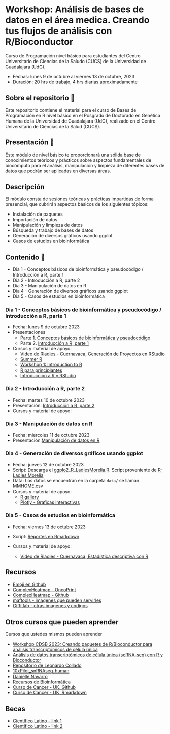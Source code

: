 # Workshop: Análisis de bases de datos en el área medica. Creando tus flujos de análisis con R/Bioconductor

Curso de Programación nivel básico para estudiantes del Centro Universitario de Ciencias de la Saludo (CUCS) de la Universidad de Guadalajara (UdG).

- Fechas: lunes 9 de octubre al viernes 13 de octubre, 2023
- Duración: 20 hrs de trabajo, 4 hrs diarias aproximadamente

## Sobre el repositorio 💜

Este repositorio contiene el material para el curso de Bases de Programación en R nivel básico en el Posgrado de Doctorado en Genética Humana de la Universidad de Guadalajara (UdG), realizado en el Centro Universitario de Ciencias de la Salud (CUCS).

## Presentación 💊

Este módulo de nivel básico te proporcionará una sólida base de conocimientos teóricos y prácticos sobre aspectos fundamentales de biocómputo para el análisis, manipulación y limpieza de diferentes bases de datos que podrán ser aplicadas en diversas áreas. 

## Descripción

El módulo consta de sesiones teóricas y prácticas impartidas de forma presencial, que cubrirán aspectos básicos de los siguientes tópicos:

- Instalación de paquetes
- Importación de datos
- Manipulación y limpieza de datos
- Búsqueda y trabajo de bases de datos
- Generación de diversos gráficos usando ggplot
- Casos de estudios en bioinformática

## Contenido 📌 

- Dia 1 - Conceptos básicos de bioinformática y pseudocódigo / Introducción a R, parte 1
- Dia 2 - Introducción a R, parte 2
- Dia 3 - Manipulación de datos en R
- Dia 4 - Generación de diversos gráficos usando ggplot
- Dia 5 - Casos de estudios en bioinformática

### Dia 1 - Conceptos básicos de bioinformática y pseudocódigo / Introducción a R, parte 1

- Fecha: lunes 9 de octubre 2023
- Presentaciones
    - Parte 1. [Conceptos básicos de bioinformática y pseudocódigo](https://eveliacoss.github.io/Curso_ProgramacionR_CUCS_Oct2023/D1_PseudocodigoBioinfo_slides_P1.html#1)
    - Parte 2. [Introducción a R, parte 1](https://eveliacoss.github.io/Curso_ProgramacionR_CUCS_Oct2023/D1_IntroduccionR_slides_P2.html#1)
- Cursos y material de apoyo:
    - [Video de Rladies - Cuernavaca, Generación de Proyectos en RStudio](https://www.youtube.com/watch?v=tkPkVt6_lF4)
    - [Summer R](https://aejaffe.com/summerR_2015/)
    - [Workshop 1: Introduction to R](https://r.qcbs.ca/workshop01/pres-en/workshop01-pres-en.html#1)
    - [R para principiantes](https://bookdown.org/jboscomendoza/r-principiantes4/)
    - [Introducción a R y RStudio](https://lcolladotor.github.io/rnaseq_LCG-UNAM_2023/introducción-a-r-y-rstudio.html)

### Dia 2 - Introducción a R, parte 2

  - Fecha: martes 10 de octubre 2023
  - Presentación: [Introducción a R, parte 2](https://eveliacoss.github.io/Curso_ProgramacionR_CUCS_Oct2023/D2_IntroduccionR_segunda.html#1)
- Cursos y material de apoyo:

  
### Dia 3 - Manipulación de datos en R

  - Fecha: miercoles 11 de octubre 2023
  - Presentación:[Manipulación de datos en R](https://eveliacoss.github.io/Curso_ProgramacionR_CUCS_Oct2023/D3_ManipulacionDeDatos-Funciones.html#1)
    
### Dia 4 - Generación de diversos gráficos usando ggplot
  - Fecha: jueves 12 de octubre 2023
  - Script: Descarga el [ggplo2_R_LadiesMorelia.R](https://github.com/EveliaCoss/Curso_ProgramacionR_CUCS_Oct2023/blob/eb4a6f9a5e3c48ce0fb4dec55b6254e53a6309a5/ggplo2_R_LadiesMorelia.R). Script proveniente de [R-Ladies Morelia](https://github.com/R-Ladies-Morelia/GGplotShiny/tree/main/ggplot2_R_ladies_Morelia)
  - Data: Los datos se encuentran en la carpeta `data/` se llaman [MMHOME.csv](https://github.com/EveliaCoss/Curso_ProgramacionR_CUCS_Oct2023/blob/80dfd55b8f78ab6baff0ebf93e035b3cd220658c/data/MMHOME.csv) 
- Cursos y material de apoyo:
    - [R gallery](https://r-graph-gallery.com/)
    - [Plotly -  Graficas interactivas](https://plotly.com/r/)

    
### Dia 5 - Casos de estudios en bioinformática

  - Fecha: viernes 13 de octubre 2023
  - Script: [Reportes en Rmarkdown](https://github.com/EveliaCoss/RmarkdownGraphs_notes)
      
  - Cursos y material de apoyo:
    - [Video de Rladies - Cuernavaca, Estadística descriptiva con R](https://www.youtube.com/watch?v=wtMWEifXQ0Q)

## Recursos

- [Emoji en Github](https://gist.github.com/rxaviers/7360908)
- [ComplexHeatmap - OncoPrint](https://jokergoo.github.io/ComplexHeatmap-reference/book/oncoprint.html)
- [ComplexHeatmap - Github](https://github.com/jokergoo/ComplexHeatmap)
- [maftools - imagenes que pueden servirles](https://bioconductor.statistik.tu-dortmund.de/packages/3.5/bioc/vignettes/maftools/inst/doc/maftools.html)
- [Giffitlab - otras imagenes y codigos](https://genviz.org/module-02-r/0002/03/01/introToggplot2/)

## Otros cursos que pueden aprender

Cursos que ustedes mismos pueden aprender

- [Workshop CDSB 2023: Creando paquetes de R/Bioconductor para análisis transcriptómicos de célula única](https://comunidadbioinfo.github.io/cdsb2023/index.html)
- [Análisis de datos transcriptómicos de célula única (scRNA-seq) con R y Bioconductor](https://comunidadbioinfo.github.io/cdsb2021_scRNAseq/index.html)
- [Repositorio de Leonardo Collado](https://github.com/lcolladotor?tab=repositories)
- [10xPilot_snRNAseq-human](https://github.com/LieberInstitute/10xPilot_snRNAseq-human#explore-the-data-interactively)
- [Danielle Navarro](https://djnavarro.net)
- [Recursos de Bioinformática](https://github.com/ToyokoLabs/Recursos-de-Bioinformatica#Grupos-de-Investigación)
- [Curso de Cancer - UK, Github](https://github.com/bioinformatics-core-shared-training/r-intro)
- [Curso de Cancer - UK, Rmarkdown](https://bioinformatics-core-shared-training.github.io/r-intro/week3.html#visualizing_data_with_ggplot2)

## Becas

- [Científico Latino - link 1](https://www.cientificolatino.com/gsmi)
- [Cientifico Latino - link 2](https://mailchi.mp/a0b125ec4b67/june-newsletter)
